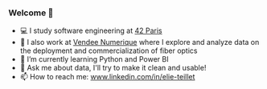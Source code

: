 ### Welcome 👋

<!--
**eteillet/eteillet** is a ✨ _special_ ✨ repository because its `README.md` (this file) appears on your GitHub profile.

Here are some ideas to get you started:
-->

- 💻 I study software engineering at [42 Paris](https://42.fr/)
- 💼 I also work at [Vendee Numerique](https://www.vendeenumerique.fr/) where I explore and analyze data on the deployment and commercialization of fiber optics
- 🌱 I’m currently learning Python and Power BI
- 💬 Ask me about data, I'll try to make it clean and usable!
- 📫 How to reach me: www.linkedin.com/in/elie-teillet

